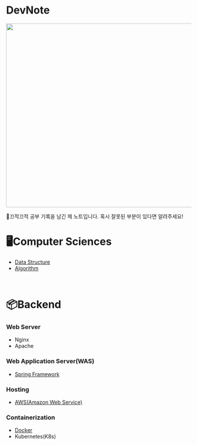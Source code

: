 # DevNote

<img src="https://images.unsplash.com/photo-1535982330050-f1c2fb79ff78?q=80&w=1974&auto=format&fit=crop&ixlib=rb-4.0.3&ixid=M3wxMjA3fDB8MHxwaG90by1wYWdlfHx8fGVufDB8fHx8fA%3D%3D" width="900" height="500" />  

📒끄적끄적 공부 기록을 남긴 제 노트입니다. 혹시 잘못된 부분이 있다면 알려주세요!

# 🖥️Computer Sciences

- [Data Structure](/Data%20Structure/Data%20Structure%20Learning%20Guide.md)
- [Algorithm](/Algorithm/Algorithm%20Learning%20Guide.md)  

<br>

# 📦Backend
### Web Server
- Nginx
- Apache

### Web Application Server(WAS)
- [Spring Framework](./Backend/Spring/Spring%20Learning%20Guide.md)

### Hosting
- [AWS(Amazon Web Service)](./Backend/Hosting/AWS/AWS%20Learning%20Guide.md)

### Containerization
- [Docker](/Backend/Containerization/Docker/Docker%20Learning%20Guide.md)
- Kubernetes(K8s)
